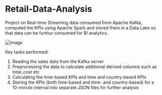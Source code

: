 # Retail-Data-Analysis
Project on Real-time Streaming data consumed from Apache Kafka, computed the KPIs using Apache Spark and stored them in a Data Lake so that data can be furthur consumed for BI analytics.

![image](https://github.com/mithil1999/Retail-Data-Analysis/assets/90143241/34abee76-e04f-42f0-977d-b03f41b5a07f)

Key tasks performed:
1. Reading the sales data from the Kafka server
2. Preprocessing the data to calculate additional derived columns such as total_cost etc
3. Calculating the time-based KPIs and time and country-based KPIs
4. Storing the KPIs (both time-based and time- and country-based) for a 10-minute interval into separate JSON files for further analysis
